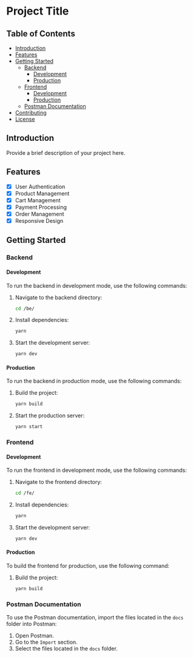 # Project Title

## Table of Contents
- [Introduction](#introduction)
- [Features](#features)
- [Getting Started](#getting-started)
  - [Backend](#backend)
    - [Development](#development)
    - [Production](#production)
  - [Frontend](#frontend)
    - [Development](#development-1)
    - [Production](#production-1)
  - [Postman Documentation](#postman-documentation)
- [Contributing](#contributing)
- [License](#license)

## Introduction
Provide a brief description of your project here.

## Features
- [x] User Authentication
- [x] Product Management
- [x] Cart Management
- [x] Payment Processing
- [x] Order Management
- [x] Responsive Design

## Getting Started

### Backend

#### Development
To run the backend in development mode, use the following commands:
1. Navigate to the backend directory:
    ```bash
    cd /be/
    ```
2. Install dependencies:
    ```bash
    yarn
    ```
3. Start the development server:
    ```bash
    yarn dev
    ```

#### Production
To run the backend in production mode, use the following commands:
1. Build the project:
    ```bash
    yarn build
    ```
2. Start the production server:
    ```bash
    yarn start
    ```

### Frontend

#### Development
To run the frontend in development mode, use the following commands:
1. Navigate to the frontend directory:
    ```bash
    cd /fe/
    ```
2. Install dependencies:
    ```bash
    yarn
    ```
3. Start the development server:
    ```bash
    yarn dev
    ```

#### Production
To build the frontend for production, use the following command:
1. Build the project:
    ```bash
    yarn build
    ```

### Postman Documentation
To use the Postman documentation, import the files located in the `docs` folder into Postman:
1. Open Postman.
2. Go to the `Import` section.
3. Select the files located in the `docs` folder.